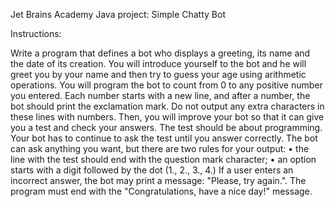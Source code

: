 Jet Brains Academy
Java project: Simple Chatty Bot

Instructions:

Write a program that defines a bot who displays a greeting, its name and the date of its creation.
You will introduce yourself to the bot and he will greet you by your name and then try to guess your age using arithmetic operations. 
You will program the bot to count from 0 to any positive number you entered. 
Each number starts with a new line, and after a number, the bot should print the exclamation mark. Do not output any extra characters in these lines with numbers. 
Then, you will improve your  bot so that it can give you a test and check your answers. The test should be about programming. Your bot has to continue to ask the 
test until you answer correctly.
The bot can ask anything you want, but there are two rules for your output:
    • the line with the test should end with the question mark character;
    • an option starts with a digit followed by the dot (1., 2., 3., 4.)
If a user enters an incorrect answer, the bot may print a message: "Please, try again.".
The program must end with the "Congratulations, have a nice day!" message. 






